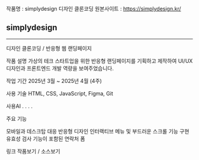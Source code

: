작품명 : simplydesign 디자인 클론코딩
원본사이트 : https://simplydesign.kr/

## simplydesign
--- 
디자인 클론코딩 / 반응형 웹 랜딩페이지

작품 설명
가상의 테크 스타트업을 위한 반응형 랜딩페이지를 기획하고 제작하여 UI/UX 디자인과 프론트엔드 개발 역량을 보여주었습니다.

작업 기간
2025년 3월 ~ 2025년 4월 (4주)

사용 기술
HTML, CSS, JavaScript, Figma, Git

사용AI
. . . .

주요 기능

모바일과 데스크탑 대응 반응형 디자인
인터랙티브 메뉴 및 부드러운 스크롤 기능 구현
유효성 검사 기능이 포함된 연락처 폼

링크 
작품보기  / 소스보기


